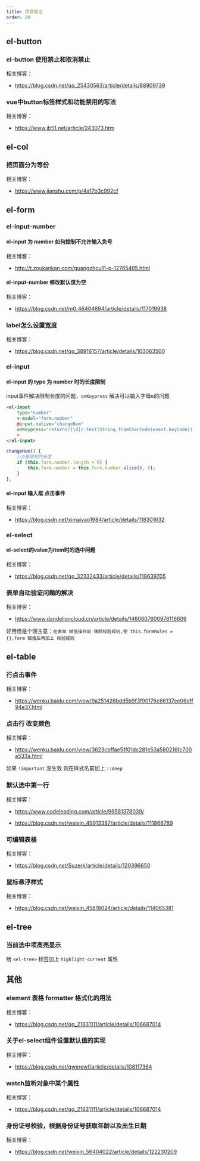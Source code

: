 ```yaml
---
title: 项目笔记
order: 20
---
```


## el-button

### el-button 使用禁止和取消禁止

相关博客：

- <https://blog.csdn.net/qq_25430563/article/details/88909739>

### vue中button标签样式和功能禁用的写法

相关博客：

- <https://www.jb51.net/article/243073.htm>

## el-col

### 把页面分为等份

相关博客：

- <https://www.jianshu.com/p/4a17b3c992cf>

## el-form

### el-input-number

#### el-input 为 number 如何控制不允许输入负号

相关博客：

- <http://t.zoukankan.com/guangzhou11-p-12765485.html>

#### el-input-number 修改默认值为空

相关博客：

- <https://blog.csdn.net/m0_46404694/article/details/117019938>

### label怎么设置宽度

相关博客：

- <https://blog.csdn.net/qq_38916157/article/details/103063500>

### el-input

#### el-input 的 type 为 number 时的长度限制

input事件解决限制长度的问题，`onKeypress` 解决可以输入字母e的问题

```html
<el-input
	type="number"
	v-model="form.number"
	@input.native="changeNum"
	onKeypress="return(/[\d]/.test(String.fromCharCode(event.keyCode)))" 
	>
</el-input>
```

```javascript
changeNum() {
	//6是限制的长度
	if (this.form.number.length > 6) {
		this.form.number = this.form.number.slice(0, 6);
	}
},
```

#### el-input 输入框 点击事件

相关博客：

- <https://blog.csdn.net/ximaiyao1984/article/details/118301632>

### el-select

#### el-select的value为item时的选中问题

相关博客：

- <https://blog.csdn.net/qq_32332433/article/details/119639705>

### 表单自动验证问题的解决

相关博客：

- <https://www.dandelioncloud.cn/article/details/1460607600978116609>

好用但是个馊主意：`在表单 赋值操作前 移除校验规则,使 this.formRules = {},form 赋值后再加上 校验规则`

## el-table

### 行点击事件

相关博客：

- <https://wenku.baidu.com/view/9a251426bdd5b9f3f90f76c66137ee06eff94e37.html>

### 点击行 改变颜色

相关博客：

- <https://wenku.baidu.com/view/3623cbffae51f01dc281e53a580216fc700a533a.html>

如果 `!important` 没生效
则在样式名前加上 `::deep`

### 默认选中第一行

相关博客：

- <https://www.codeleading.com/article/99581378039/>

- <https://blog.csdn.net/weixin_49913387/article/details/111868789>

### 可编辑表格

相关博客：

- <https://blog.csdn.net/Suzerk/article/details/120396650>

### 鼠标悬浮样式

相关博客：

- <https://blog.csdn.net/weixin_45818024/article/details/114065381>

## el-tree

### 当前选中项高亮显示

给 `<el-tree>` 标签加上 `highlight-current` 属性

## 其他

### element 表格 formatter 格式化的用法

相关博客：

- <https://blog.csdn.net/qq_21631111/article/details/106687014>

### 关于el-select组件设置默认值的实现

相关博客：

- <https://blog.csdn.net/qwerewf/article/details/108117364>

### watch监听对象中某个属性

相关博客：

- <https://blog.csdn.net/qq_21631111/article/details/106687014> 

### 身份证号校验，根据身份证号获取年龄以及出生日期

相关博客：

- <https://blog.csdn.net/weixin_56404022/article/details/122230209>


